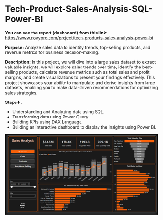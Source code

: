 # Tech-Product-Sales-Analysis-SQL-Power-BI


**You can see the report (dashboard) from this link:** https://www.novypro.com/project/tech-products-sales-analysis-power-bi 



**Purpose:** Analyze sales data to identify trends, top-selling products, and revenue metrics for business decision-making. 


**Description:** In this project, we will dive into a large sales dataset to extract valuable insights. we will explore sales trends over time, identify the best-selling products, calculate revenue metrics such as total sales and profit margins, and create visualizations to present your findings effectively. This project showcases your  ability to manipulate and derive insights from large datasets, enabling you to make data-driven recommendations for optimizing sales strategies.

**Steps⬇:**
- Understanding and Analyzing data using SQL.
- Transforming data using Power Query.
- Building KPIs using DAX Language.
- Building an interactive dashboard to display the insights using Power BI.


<img src="Screenshot 2024-04-13 192036.png">
